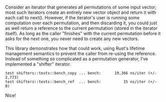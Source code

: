 Consider an iterator that generates all permutations of some input
vector; most such iterators create an entirely new vector object and
return it with each call to next(). However, if the iterator's user is
running some computation over each permutation, and then discarding
it, you could just as well return a reference to the current
permutation (stored in the iterator itself). As long as the caller
"finishes" with the current permutation before it asks for the next
one, you never need to create any new vectors.

This library demonstrates how that could work, using Rust's lifetime
management semantics to prevent the caller from re-using the
reference. Instead of something so complicated as a permutation
generator, I've implemented a "shifter" iterator.

```
test shifters::tests::bench_copy ... bench:      19,366 ns/iter (+/- 2,773)
test shifters::tests::bench_ref  ... bench:          15 ns/iter (+/- 0)
```

Nice!
